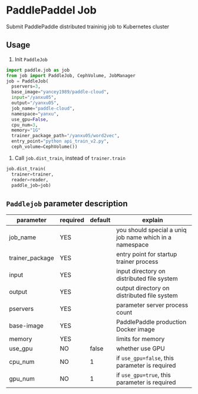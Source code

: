 # PaddlePaddel Job
Submit PaddlePaddle distributed traininig job to Kubernetes cluster

## Usage
1. Init `PaddleJob`
  ```python
  import paddle.job as job
  from job import PaddleJob, CephVolume, JobManager
  job = PaddleJob(
    pservers=3,
    base_image="yancey1989/paddle-cloud",
    input="/yanxu05",
    output="/yanxu05",
    job_name="paddle-cloud",
    namespace="yanxu",
    use_gpu=False,
    cpu_num=3,
    memory="1G"
    trainer_package_path="/yanxu05/word2vec",
    entry_point="python api_train_v2.py",
    ceph_volume=CephVolume())
  ```
1. Call `job.dist_train`, instead of `trainer.train`
  ```python
  job.dist_train(
    trainer=trainer,
    reader=reader,
    paddle_job=job)
  ```

## `Paddlejob` parameter description

parameter | required | default | explain
  --- | --- | --- | ---
job_name|YES||you should special a uniq job name which in a namespace
trainer_package|YES|| entry point for startup trainer process
input| YES || input directory on distributed file system
output|YES|| output directory on distributed file system
pservers|YES|| parameter server process count
base-image|YES||PaddlePaddle production Docker image
memory|YES|| limits for memory
use_gpu|NO|false| whether use GPU
cpu_num|NO|1| if `use_gpu=false`, this parameter is required
gpu_num|NO|1| if `use_gpu=true`, this parameter is required

